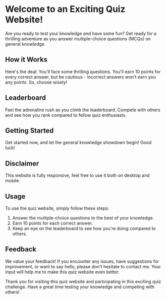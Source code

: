 # Welcome to an Exciting Quiz Website!

Are you ready to test your knowledge and have some fun? Get ready for a thrilling adventure as you answer multiple-choice questions (MCQs) on general knowledge.

## How it Works

Here's the deal: You'll face some thrilling questions. You'll earn 10 points for every correct answer, but be cautious - incorrect answers won't earn you any points. So, choose wisely!

## Leaderboard

Feel the adrenaline rush as you climb the leaderboard. Compete with others and see how you rank compared to fellow quiz enthusiasts.

## Getting Started

Get started now, and let the general knowledge showdown begin! Good luck!

## Disclaimer

This website is fully responsive, feel free to use it both on desktop and mobile.

## Usage

To use the quiz website, simply follow these steps:

1. Answer the multiple-choice questions to the best of your knowledge.
2. Earn 10 points for each correct answer.
3. Keep an eye on the leaderboard to see how you're doing compared to others.

## Feedback

We value your feedback! If you encounter any issues, have suggestions for improvement, or want to say hello, please don't hesitate to contact me. Your input will help me to make this quiz website even better.

Thank you for visiting this quiz website and participating in this exciting quiz challenge. Have a great time testing your knowledge and competing with others!

